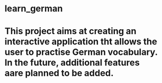 # learn_german
# This project aims at creating an interactive application tht allows the user to practise German vocabulary. In the future, additional features aare planned to be added.
